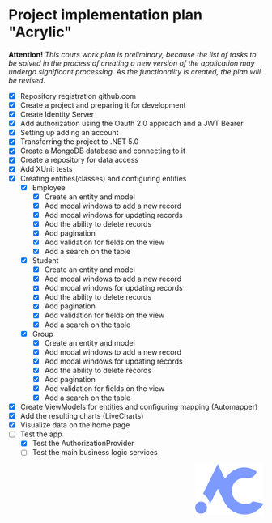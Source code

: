 # Project implementation plan "Acrylic" 

<strong>Attention!</strong> *This cours work plan is preliminary, because the list of tasks to be solved in the process of creating a new version of the application may undergo significant processing. As the functionality is created, the plan will be revised.*

* [x] Repository registration github.com
* [x] Create a project and preparing it for development
* [x] Create Identity Server
* [x] Add authorization using the Oauth 2.0 approach and a JWT Bearer
* [x] Setting up adding an account
* [x] Transferring the project to .NET 5.0
* [x] Create a MongoDB database and connecting to it
* [x] Create a repository for data access
* [x] Add XUnit tests
* [x] Creating entities(classes) and configuring entities
    * [x] Employee
        * [x] Create an entity and model
        * [x] Add modal windows to add a new record
        * [x] Add modal windows for updating records
        * [x] Add the ability to delete records
        * [x] Add pagination
        * [x] Add validation for fields on the view
        * [x] Add a search on the table
    * [x] Student
        * [x] Create an entity and model
        * [x] Add modal windows to add a new record
        * [x] Add modal windows for updating records
        * [x] Add the ability to delete records
        * [x] Add pagination
        * [x] Add validation for fields on the view
        * [x] Add a search on the table
    * [x] Group 
        * [x] Create an entity and model
        * [x] Add modal windows to add a new record
        * [x] Add modal windows for updating records
        * [x] Add the ability to delete records
        * [x] Add pagination
        * [x] Add validation for fields on the view
        * [x] Add a search on the table
* [x] Create ViewModels for entities and configuring mapping (Automapper)
* [x] Add the resulting charts (LiveCharts)
* [x] Visualize data on the home page
* [ ] Test the app
    * [x] Test the AuthorizationProvider
    * [ ] Test the main business logic services

<img align="right" src="AcrylicWindow.Client.View/Images/Logo.png" width="135" height="100">
